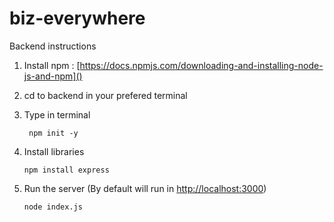# biz-everywhere

Backend instructions

1. Install npm : [https://docs.npmjs.com/downloading-and-installing-node-js-and-npm]()
2. cd to backend in your prefered terminal
3. Type in terminal

   ```
    npm init -y
   ```
4. Install libraries

   ```
   npm install express
   ```
5. Run the server (By default will run in [http://localhost:3000]())

   ```
   node index.js
   ```
